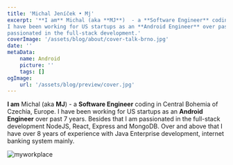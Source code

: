 ```yaml
---
title: 'Michal Jeníček • Mj'
excerpt: '**I am** Michal (aka **MJ**)  - a **Software Engineer** coding in Central Bohemia of Czechia, Europe.
I have been working for US startups as an **Android Engineer** over past 7   years. Besides that I am
passionated in the full-stack development.'
coverImage: '/assets/blog/about/cover-talk-brno.jpg'
date: ''
metaData:
    name: Android
    picture: ''
    tags: []
ogImage:
    url: '/assets/blog/preview/cover.jpg'
---
```


**I am** Michal (aka **MJ**)  - a **Software Engineer** coding in Central Bohemia of Czechia, Europe.
I have been working for US startups as an **Android Engineer** over past 7 years. Besides that I am
passionated in the full-stack development NodeJS, React, Express and MongoDB. Over and above
that I have over 8 years of experience with Java Enterprise development, internet banking system mainly.

![myworkplace](/assets/blog/theme/cover-1.jpg)
